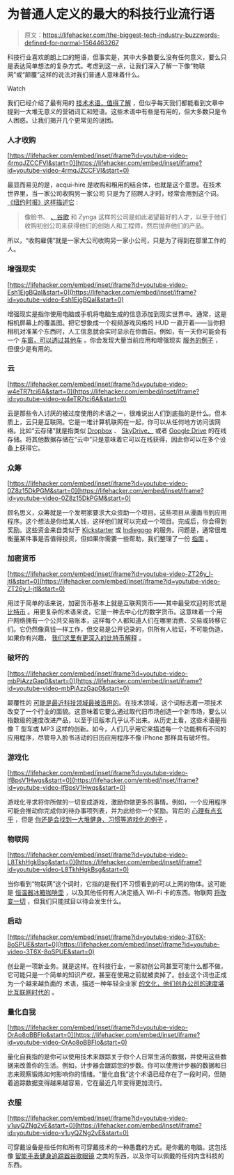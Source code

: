 # 为普通人定义的最大的科技行业流行语

> 原文：<https://lifehacker.com/the-biggest-tech-industry-buzzwords-defined-for-normal-1564463267>

科技行业喜欢朗朗上口的短语，但事实是，其中大多数要么没有任何意义，要么只是表达简单想法的复杂方式。考虑到这一点，让我们深入了解一下像“物联网”或“颠覆”这样的说法对我们普通人意味着什么。

Watch

我们已经介绍了最有用的 [技术术语，值得了解](http://lifehacker.com/the-lifehacker-tech-dictionary-5964240) ，但似乎每天我们都能看到文章中提到一大堆无意义的营销词汇和短语。这些术语中有些是有用的，但大多数只是令人困惑。让我们揭开几个更常见的谜团。

### 人才收购

 [https://lifehacker.com/embed/inset/iframe?id=youtube-video-4rmqJZCCFVI&start=0](https://lifehacker.com/embed/inset/iframe?id=youtube-video-4rmqJZCCFVI&start=0) 

最显而易见的是，acqui-hire 是收购和租用的结合体，也就是这个意思。在技术世界里，当一家公司收购另一家公司 只是为了招聘人才时，经常会用到这个词。 [《纽约时报》这样描述它](http://www.nytimes.com/2011/05/18/technology/18talent.html?_r=0) :

> 像脸书、 [、谷歌](http://topics.nytimes.com/top/news/business/companies/google_inc/index.html?inline=nyt-org) 和 Zynga 这样的公司是如此渴望最好的人才，以至于他们收购初创公司来获得他们的创始人和工程师，然后抛弃他们的产品。

所以，“收购雇佣”就是一家大公司收购另一家小公司，只是为了得到在那里工作的人。

### 增强现实

 [https://lifehacker.com/embed/inset/iframe?id=youtube-video-Esh1EjgBQaI&start=0](https://lifehacker.com/embed/inset/iframe?id=youtube-video-Esh1EjgBQaI&start=0) 

增强现实是指你使用电脑或手机将电脑生成的信息添加到现实世界中。通常，这是相机屏幕上的覆盖图。把它想象成一个视频游戏风格的 HUD 一直开着——当你把相机对准某个东西时，人工信息就会实时显示在你面前。例如，有一天你可能会有一个 [车窗，可以透过其他车](http://www.smithsonianmag.com/innovation/this-clever-augmented-reality-system-lets-drivers-see-through-cars-4537896/?no-ist) 。你会发现大量当前应用和增强现实 [服务的例子](http://lifehacker.com/tag/augmented-reality) ，但很少是有用的。

### 云

 [https://lifehacker.com/embed/inset/iframe?id=youtube-video-w4eTR7tci6A&start=0](https://lifehacker.com/embed/inset/iframe?id=youtube-video-w4eTR7tci6A&start=0) 

云是那些令人讨厌的被过度使用的术语之一，很难说出人们到底指的是什么。但本质上，云只是互联网。它是一堆计算机联网在一起，你可以从任何地方访问该网络。比如“云存储”就是指类似 [Dropbox](https://www.dropbox.com/) 、 [SkyDrive、](https://onedrive.live.com/about/en-us/) 或者 [Google Drive](https://drive.google.com/) 的在线存储。将其他数据存储在“云中”只是意味着它可以在线获得，因此你可以在多个设备上获得它。

### 众筹

 [https://lifehacker.com/embed/inset/iframe?id=youtube-video-0Z8z15DkPGM&start=0](https://lifehacker.com/embed/inset/iframe?id=youtube-video-0Z8z15DkPGM&start=0) 

顾名思义，众筹就是一个发明家要求大众资助一个项目。这些项目从漫画书到应用程序。这个想法是你给某人钱，这样他们就可以完成一个项目。完成后，你会得到奖励。这些资金来自类似于 [Kickstarter](https://www.kickstarter.com/) 或 [Indiegogo](http://landing.indiegogo.com/crowdfund/?r=adw_www_us_0000_adw00004_000000gg_002_2000_indiegogo&gclid=CMPWquC76L0CFdKGfgod7REAhw) 的服务。问题是，通常很难衡量某件事是否值得投资，但如果你需要一些帮助，我们整理了一份 [指南](http://lifehacker.com/how-to-vet-a-kickstarter-project-before-you-back-it-5898965) 。

### 加密货币

 [https://lifehacker.com/embed/inset/iframe?id=youtube-video-ZT26y_l-jtI&start=0](https://lifehacker.com/embed/inset/iframe?id=youtube-video-ZT26y_l-jtI&start=0) 

用过于简单的话来说，加密货币基本上就是互联网货币——其中最受欢迎的形式是 [比特币](https://bitcoin.org/) 。用更复杂的术语来说，它是一种去中心化的数字货币。这意味着一个用户网络拥有一个公共交易账本，这样每个人都知道人们在哪里消费、交易或转移它们。它仍然像真钱一样工作，但交易是公开记录的，供所有人验证，不可能伪造。如果你有兴趣， [我们这里有更深入的比特币解释](http://lifehacker.com/what-is-bitcoin-and-what-can-i-do-with-it-5991523) 。

### 破坏的

 [https://lifehacker.com/embed/inset/iframe?id=youtube-video-mbPiAzzGap0&start=0](https://lifehacker.com/embed/inset/iframe?id=youtube-video-mbPiAzzGap0&start=0) 

颠覆性的 [可能是最近科技领域最被滥用的](https://www.google.com/search?q=disruptive&oq=disruptive&aqs=chrome..69i57j69i60l2j69i61j0l2.1238j0j4&sourceid=chrome&es_sm=91&ie=UTF-8#q=disruptive&tbm=nws)。在技术领域，这个词标志着一项技术改变了一个行业的面貌。这意味着它要么通过取代旧市场创造一个新市场，要么以指数级的速度改进产品，以至于旧版本几乎认不出来。从历史上看，这些术语是指像 T 型车或 MP3 这样的创新。如今，人们几乎用它来描述每一个功能稍有不同的应用程序，尽管导入脸书活动的日历应用程序不像 iPhone 那样具有破坏性。

### 游戏化

 [https://lifehacker.com/embed/inset/iframe?id=youtube-video-lfBpsV1Hwqs&start=0](https://lifehacker.com/embed/inset/iframe?id=youtube-video-lfBpsV1Hwqs&start=0) 

游戏化寻求将你所做的一切变成游戏，激励你做更多的事情。例如，一个应用程序可能会推动你完成你的待办事项列表，并为此给你一个奖励。背后的 [心理有点玄乎](http://lifehacker.com/the-psychology-of-gamification-can-apps-keep-you-motiv-1521754385) ，但是 [你还是会找到一大堆健身、习惯等游戏化的例子](http://lifehacker.com/the-best-tools-to-productively-gamify-every-aspect-of-1531404316) 。

### 物联网

 [https://lifehacker.com/embed/inset/iframe?id=youtube-video-L8TkhHgkBsg&start=0](https://lifehacker.com/embed/inset/iframe?id=youtube-video-L8TkhHgkBsg&start=0) 

当你看到“物联网”这个词时，它指的是我们不习惯看到的可以上网的物体。这可能是 [恒温器](https://nest.com/)[冰箱](http://www.samsung.com/us/appliances/refrigerators/RF4289HARS/XAA)[咖啡壶](http://en.wikipedia.org/wiki/Trojan_Room_coffee_pot) ，以及其他任何有人决定插入 Wi-Fi 卡的东西。物联网 [将改变一切](http://www.wired.com/2013/05/internet-of-things-2/) ，但我们只能拭目以待会发生什么。

### 启动

 [https://lifehacker.com/embed/inset/iframe?id=youtube-video-3T6X-8oSPUE&start=0](https://lifehacker.com/embed/inset/iframe?id=youtube-video-3T6X-8oSPUE&start=0) 

创业是一项新业务。就是这样。在科技行业，一家初创公司甚至可能什么都不做，它可能只是一个简单的知识产权，甚至在使用之前就被卖掉了。创业这个词也正成为一个越来越负面的 术语，描述一种年轻企业家 [的文化，他们创办公司的速度堪比互联网时代的](http://www.foxbusiness.com/technology/2014/03/11/its-official-are-in-tech-bubble/) 。

### 量化自我

 [https://lifehacker.com/embed/inset/iframe?id=youtube-video-OrAo8oBBFIo&start=0](https://lifehacker.com/embed/inset/iframe?id=youtube-video-OrAo8oBBFIo&start=0) 

量化自我指的是你可以使用技术来跟踪关于你个人日常生活的数据，并使用这些数据来改善你的生活。例如，计步器会跟踪您的步数。你可以使用计步器的数据和日志来观察锻炼如何影响你的情绪。“量化自我”这个术语已经存在了一段时间，但随着追踪数据变得越来越容易，它在最近几年变得更加流行。

### 衣服

 [https://lifehacker.com/embed/inset/iframe?id=youtube-video-v1uyQZNg2vE&start=0](https://lifehacker.com/embed/inset/iframe?id=youtube-video-v1uyQZNg2vE&start=0) 

可穿戴设备是指任何和所有可穿戴技术的一种愚蠢的方式。是你戴的电脑。这包括像 [智能手表](http://lifehacker.com/what-can-i-do-with-a-smartwatch-and-should-i-get-one-513197351)[健身追踪器](http://lifehacker.com/how-to-make-the-most-of-your-fitness-tracker-without-f-5994256)[谷歌眼镜](http://lifehacker.com/build-your-own-google-glass-style-wearable-computer-5972691) 之类的东西，以及你可以佩戴的任何内含科技的东西。